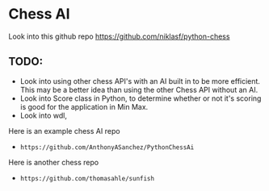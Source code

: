 # Chess AI

Look into this github repo https://github.com/niklasf/python-chess

## TODO:
  * Look into using other chess API's with an AI built in to be more efficient. This may be a better idea than using the other Chess API without an AI.
  * Look into Score class in Python, to determine whether or not it's scoring is good for the application in Min Max.
  * Look into wdl,
  
  
Here is an example chess AI repo
  * ```https://github.com/AnthonyASanchez/PythonChessAi ```
  
Here is another chess repo
  * ```https://github.com/thomasahle/sunfish```
